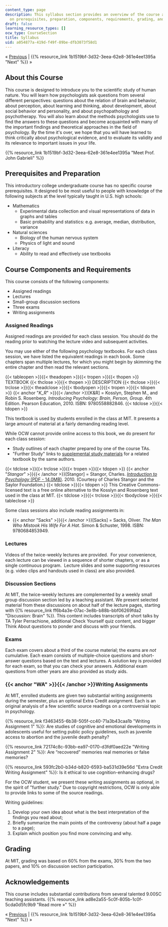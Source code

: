 ```yaml
---
content_type: page
description: This syllabus section provides an overview of the course and information
  on prerequisites, preparation, components, requirements, grading, and acknowledgements.
draft: false
learning_resource_types: []
ocw_type: CourseSection
title: Syllabus
uid: a054877a-419d-f49f-89be-dfb3073f58d1
---
```

« [Previous](../../) | {{% resource_link 1b1519bf-3d32-3eea-62e8-361e4ee1395a "Next" %}} »

## About this Course

This course is designed to introduce you to the scientific study of human nature. You will learn how psychologists ask questions from several different perspectives: questions about the relation of brain and behavior, about perception, about learning and thinking, about development, about social behavior and personality, and about psychopathology and psychotherapy. You will also learn about the methods psychologists use to find the answers to these questions and become acquainted with many of the important findings and theoretical approaches in the field of psychology. By the time it's over, we hope that you will have learned to think critically about psychological evidence, and to evaluate its validity and its relevance to important issues in your life.

{{% resource_link 1b1519bf-3d32-3eea-62e8-361e4ee1395a "Meet Prof. John Gabrieli" %}}

## Prerequisites and Preparation

This introductory college undergraduate course has no specific course prerequisites. It designed to be most useful to people with knowledge of the following subjects at the level typically taught in U.S. high schools:

- Mathematics
    - Experimental data collection and visual representations of data in graphs and tables
    - Basic probability and statistics: e.g. average, median, distribution, variance
- Natural sciences
    - Biology of the human nervous system
    - Physics of light and sound
- Literacy
    - Ability to read and effectively use textbooks

## Course Components and Requirements

This course consists of the following components:

- Assigned readings
- Lectures
- Small-group discussion sections
- Three exams
- Writing assignments

### Assigned Readings

Assigned readings are provided for each class session. You should do the reading prior to watching the lecture video and subsequent activities.

You may use either of the following psychology textbooks. For each class session, we have listed the equivalent readings in each book. Some chapters span multiple lectures, for which you might begin by skimming the entire chapter and then read the relevant sections.

{{< tableopen >}}{{< theadopen >}}{{< tropen >}}{{< thopen >}}
TEXTBOOK
{{< thclose >}}{{< thopen >}}
DESCRIPTION
{{< thclose >}}{{< trclose >}}{{< theadclose >}}{{< tbodyopen >}}{{< tropen >}}{{< tdopen >}}
{{< anchor "_K_R_" >}}{{< /anchor >}}\[K&R\] = Kosslyn, Stephen M., and Robin S. Rosenberg. _Introducing Psychology: Brain, Person, Group_. 4th Edition. Pearson Education, 2010. ISBN: 9780558882846.
{{< tdclose >}}{{< tdopen >}}

This textbook is used by students enrolled in the class at MIT. It presents a large amount of material at a fairly demanding reading level.

While OCW cannot provide online access to this book, we do present for each class session:

- Study outlines of each chapter prepared by one of the course TAs.
- "Further Study" links to [supplemental study materials](http://www.pearsonhighered.com/educator/product/Fundamentals-of-Psychology-in-Context/9780205507573.page) for a related textbook by the same authors.

{{< tdclose >}}{{< trclose >}}{{< tropen >}}{{< tdopen >}}
{{< anchor "_Stangor_" >}}{{< /anchor >}}\[Stangor\] = Stangor, Charles. [_Introduction to Psychology_ (PDF - 14.0MB)](/ans7870/9/9.00SC/MIT9_00SCF11_text.pdf). 2010. (Courtesy of Charles Stangor and the Saylor Foundation.)
{{< tdclose >}}{{< tdopen >}}
This Creative Commons-licensed text is a free online alternative to the Kosslyn and Rosenberg text used in the class at MIT.
{{< tdclose >}}{{< trclose >}}{{< tbodyclose >}}{{< tableclose >}}

Some class sessions also include reading assignments in:

- {{< anchor "Sacks" >}}{{< /anchor >}}\[Sacks\] = Sacks, Oliver. _The Man Who Mistook His Wife For A Hat_. Simon & Schuster, 1998. ISBN: 9780684853949.

### Lectures

Videos of the twice-weekly lectures are provided.  For your convenience, each lecture can be viewed in a sequence of shorter chapters, or as a single continuous program.  Lecture slides and some supporting resources (e.g. video clips and handouts used in class) are also provided.

### Discussion Sections

At MIT, the twice-weekly lectures are complemented by a weekly small group discussion section led by a teaching assistant. We present selected material from these discussions on about half of the lecture pages, starting with {{% resource_link ff6b4a3e-07ac-3e8b-b88b-bbf06269fda2 "Discussion: Brain" %}}. This content includes transcripts of short talks by TA Tyler Perrachione, additional Check Yourself quiz content, and bigger Think About questions to ponder and discuss with your friends.

### Exams

Each exam covers about a third of the course material; the exams are _not_ cumulative. Each exam consists of multiple-choice questions and short-answer questions based on the text and lectures. A solution key is provided for each exam, so that you can check your answers. Additional exam questions from other years are also provided as study aids.

### {{< anchor "WA" >}}{{< /anchor >}}Writing Assignments

At MIT, enrolled students are given two substantial writing assignments during the semester, plus an optional Extra Credit assignment. Each is an original analysis of a few scientific source readings on a controversial topic in psychology.

{{% resource_link f3463455-6b38-505f-cc40-71a3b43caa1b "Writing Assignment 1" %}}: Are studies of cognitive and emotional developments in adolescents useful for setting public policy guidelines, such as juvenile access to abortion and the juvenile death penalty?

{{% resource_link 72174c8c-93bb-ea97-0170-d3fdf0aed22e "Writing Assignment 2" %}}: Are “recovered” memories real memories or false memories?

{{% resource_link 593fc2b0-b34d-b820-6593-ba531d39e56d "Extra Credit Writing Assignment" %}}: Is it ethical to use cognition-enhancing drugs?

For the OCW student, we present these writing assignments as optional, in the spirit of "further study." Due to copyright restrictions, OCW is only able to provide links to some of the source readings.

Writing guidelines:

1. Develop your own idea about what is the best interpretation of the findings you read about;
2. Briefly summarize the main points of the controversy (about half a page to a page);
3. Explain which position you find more convincing and why.

## Grading

At MIT, grading was based on 60% from the exams, 30% from the two papers, and 10% on discussion section participation.

## Acknowledgements

This course includes substantial contributions from several talented 9.00SC teaching assistants. {{% resource_link ad8e2a55-5c0f-805b-1c0f-5cda0d5fc9b9 "Read more »" %}} 

« [Previous](../../) | {{% resource_link 1b1519bf-3d32-3eea-62e8-361e4ee1395a "Next" %}} »